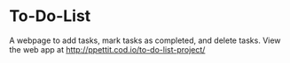 # To-Do-List
A webpage to add tasks, mark tasks as completed, and delete tasks.
View the web app at http://ppettit.cod.io/to-do-list-project/
